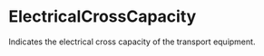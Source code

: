 ElectricalCrossCapacity
=======================

Indicates the electrical cross capacity of the transport equipment.
